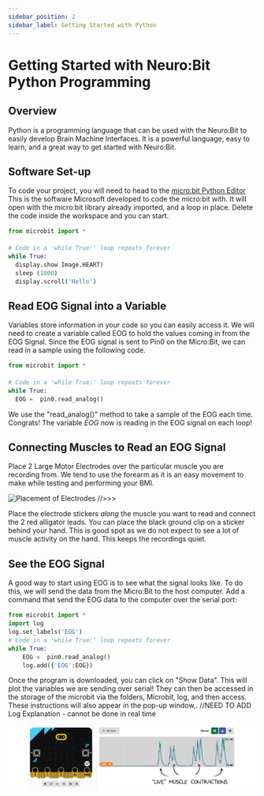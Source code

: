 ```yaml
---
sidebar_position: 2
sidebar_label: Getting Started with Python
---
```


# Getting Started with Neuro:Bit Python Programming #

## Overview ##

Python is a programming language that can be used with the Neuro:Bit to easily develop Brain Machine Interfaces.  It is a powerful language, easy to learn, and a great way to get started with Neuro:Bit.

## Software Set-up ## 

To code your project, you will need to head to the [micro:bit Python Editor](https://python.microbit.org/v/3/ideas) This is the software Microsoft developed to code the micro:bit with. It will open with the micro:bit library already imported, and a loop in place. Delete the code inside the workspace and you can start.


```py title="Basic Python Code"
from microbit import *

# Code in a 'while True:' loop repeats forever
while True:
  display.show Image.HEART)
  sleep (1000)
  display.scroll('Hello')
```

## Read EOG Signal into a Variable ##

Variables store information in your code so you can easily access it.   We will need to create a variable called EOG to hold the values coming in from the EOG Signal.  Since the EOG signal is sent to Pin0 on the Micro:Bit, we can read in a sample using the following code.  

```py title="Basic Python Code"
from microbit import *

# Code in a 'while True:' loop repeats forever
while True:
  EOG =  pin0.read_analog()
```
We use the "read_analog()" method to take a sample of the EOG each time.  Congrats! The variable *EOG* now is reading in the EOG signal on each loop! 


## Connecting Muscles to Read an EOG Signal ##

Place 2 Large Motor Electrodes over the particular muscle you are recording from.  We tend to use the forearm as it is an easy movement to make while testing and performing your BMI. 

![Placement of Electrodes](  ) //>>>

Place the electrode stickers *along* the muscle you want to read and connect the 2 red alligator leads.  You can place the black ground clip on a sticker behind your hand. This is good spot as we do not expect to see a lot of muscle activity on the hand.  This keeps the recordings quiet.

## See the EOG Signal ##

A good way to start using EOG is to see what the signal looks like.  To do this, we will send the data from the Micro:Bit to the host computer.  Add a command that send the EOG data to the computer over the serial port:


```py title="Basic Python Code"
from microbit import *
import log
log.set_labels('EOG')
# Code in a 'while True:' loop repeats forever
while True:
    EOG =  pin0.read_analog()
    log.add({'EOG':EOG})
```
Once the program is downloaded, you can click on "Show Data".  This will plot the variables we are sending over serial! They can then be accessed in the storage of the microbit via the folders, Microbit, log, and then access. These instructions will also appear in the pop-up window,. //NEED TO ADD Log Explanation  - cannot be done in real time

![EOG Values in Log](../Block/blk_serialViewer.png)





